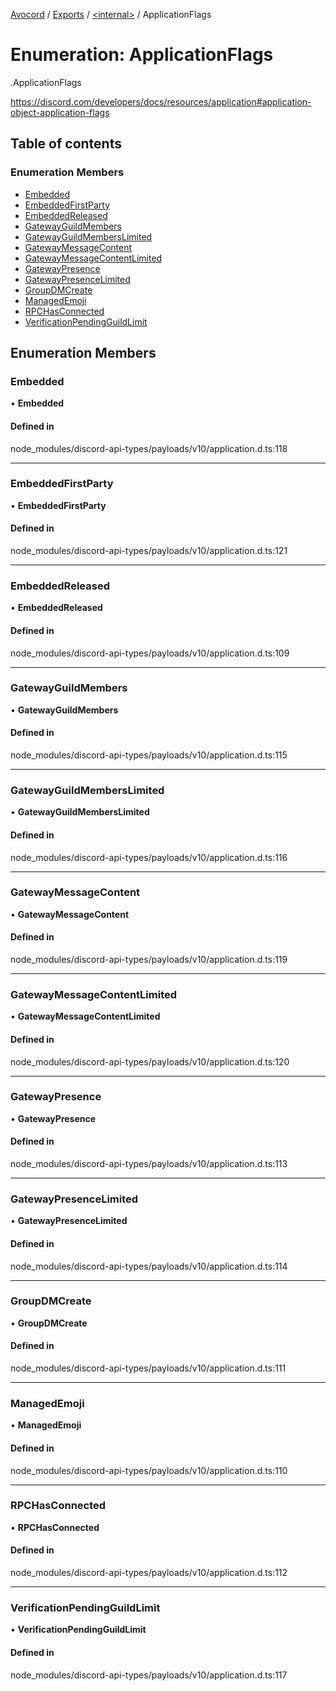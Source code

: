 [Avocord](../README.md) / [Exports](../modules.md) / [<internal\>](../modules/internal_.md) / ApplicationFlags

# Enumeration: ApplicationFlags

[<internal>](../modules/internal_.md).ApplicationFlags

https://discord.com/developers/docs/resources/application#application-object-application-flags

## Table of contents

### Enumeration Members

- [Embedded](internal_.ApplicationFlags.md#embedded)
- [EmbeddedFirstParty](internal_.ApplicationFlags.md#embeddedfirstparty)
- [EmbeddedReleased](internal_.ApplicationFlags.md#embeddedreleased)
- [GatewayGuildMembers](internal_.ApplicationFlags.md#gatewayguildmembers)
- [GatewayGuildMembersLimited](internal_.ApplicationFlags.md#gatewayguildmemberslimited)
- [GatewayMessageContent](internal_.ApplicationFlags.md#gatewaymessagecontent)
- [GatewayMessageContentLimited](internal_.ApplicationFlags.md#gatewaymessagecontentlimited)
- [GatewayPresence](internal_.ApplicationFlags.md#gatewaypresence)
- [GatewayPresenceLimited](internal_.ApplicationFlags.md#gatewaypresencelimited)
- [GroupDMCreate](internal_.ApplicationFlags.md#groupdmcreate)
- [ManagedEmoji](internal_.ApplicationFlags.md#managedemoji)
- [RPCHasConnected](internal_.ApplicationFlags.md#rpchasconnected)
- [VerificationPendingGuildLimit](internal_.ApplicationFlags.md#verificationpendingguildlimit)

## Enumeration Members

### Embedded

• **Embedded**

#### Defined in

node_modules/discord-api-types/payloads/v10/application.d.ts:118

___

### EmbeddedFirstParty

• **EmbeddedFirstParty**

#### Defined in

node_modules/discord-api-types/payloads/v10/application.d.ts:121

___

### EmbeddedReleased

• **EmbeddedReleased**

#### Defined in

node_modules/discord-api-types/payloads/v10/application.d.ts:109

___

### GatewayGuildMembers

• **GatewayGuildMembers**

#### Defined in

node_modules/discord-api-types/payloads/v10/application.d.ts:115

___

### GatewayGuildMembersLimited

• **GatewayGuildMembersLimited**

#### Defined in

node_modules/discord-api-types/payloads/v10/application.d.ts:116

___

### GatewayMessageContent

• **GatewayMessageContent**

#### Defined in

node_modules/discord-api-types/payloads/v10/application.d.ts:119

___

### GatewayMessageContentLimited

• **GatewayMessageContentLimited**

#### Defined in

node_modules/discord-api-types/payloads/v10/application.d.ts:120

___

### GatewayPresence

• **GatewayPresence**

#### Defined in

node_modules/discord-api-types/payloads/v10/application.d.ts:113

___

### GatewayPresenceLimited

• **GatewayPresenceLimited**

#### Defined in

node_modules/discord-api-types/payloads/v10/application.d.ts:114

___

### GroupDMCreate

• **GroupDMCreate**

#### Defined in

node_modules/discord-api-types/payloads/v10/application.d.ts:111

___

### ManagedEmoji

• **ManagedEmoji**

#### Defined in

node_modules/discord-api-types/payloads/v10/application.d.ts:110

___

### RPCHasConnected

• **RPCHasConnected**

#### Defined in

node_modules/discord-api-types/payloads/v10/application.d.ts:112

___

### VerificationPendingGuildLimit

• **VerificationPendingGuildLimit**

#### Defined in

node_modules/discord-api-types/payloads/v10/application.d.ts:117
